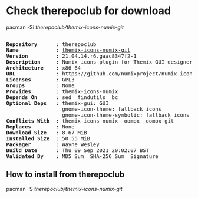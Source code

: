 # Check therepoclub for download

pacman -Si *therepoclub/themix-icons-numix-git*

<div class="highlight"><pre class="highlight"><text>
<b>Repository</b>      : therepoclub
<b>Name</b>            : <a href="../../x86_64/themix-icons-numix-git-21.04.14.r6.gaac8347f2-1-x86_64.pkg.tar.zst">themix-icons-numix-git</a>
<b>Version</b>         : 21.04.14.r6.gaac8347f2-1
<b>Description</b>     : Numix icons plugin for Themix GUI designer
<b>Architecture</b>    : x86_64
<b>URL</b>             : https://github.com/numixproject/numix-icon-theme
<b>Licenses</b>        : GPL3
<b>Groups</b>          : None
<b>Provides</b>        : themix-icons-numix
<b>Depends On</b>      : sed  findutils  bc
<b>Optional Deps</b>   : themix-gui: GUI
                  gnome-icon-theme: fallback icons
                  gnome-icon-theme-symbolic: fallback icons
<b>Conflicts With</b>  : themix-icons-numix  oomox  oomox-git
<b>Replaces</b>        : None
<b>Download Size</b>   : 8.67 MiB
<b>Installed Size</b>  : 50.55 MiB
<b>Packager</b>        : Wayne Wesley <wayne6324@gmail.com>
<b>Build Date</b>      : Thu 09 Sep 2021 20:02:07 BST
<b>Validated By</b>    : MD5 Sum  SHA-256 Sum  Signature
</text></pre></div>

## How to install from therepoclub

pacman -S *therepoclub/themix-icons-numix-git*
